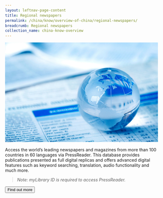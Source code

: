 ```yaml
---
layout: leftnav-page-content
title: Regional newspapers
permalink: /china/know/overview-of-china/regional-newspapers/
breadcrumb: Regional newspapers
collection_name: china-know-overview
---
```


<img src="\images\china-overview\regional-newspapers.jpg" alt="regional newspapers banner" style="width:800px;" />

Access the world’s leading newspapers and magazines from more than 100 countries in 60 languages via PressReader. This database provides publications presented as full digital replicas and offers advanced digital features such as keyword searching, translation, audio functionality and much more.

> *Note: myLibrary ID is required to access PressReader.*

<a href="http://eresources.nlb.gov.sg/Main/Browse?startsWith=P" target="blank"><button class="w3-btn w3-round-xxlarge">Find out more</button></a>